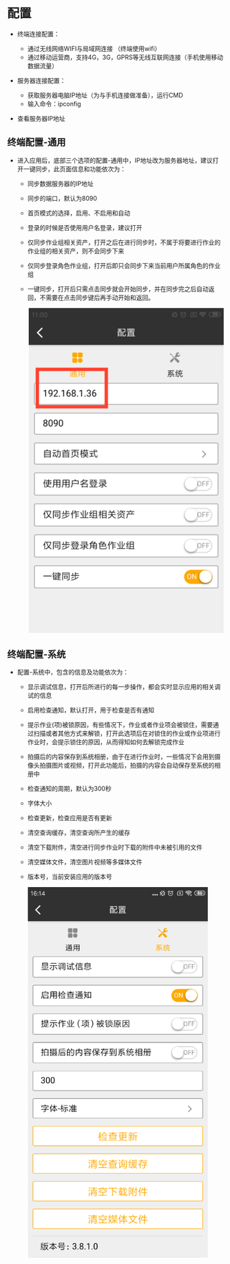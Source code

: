 # 配置

* 终端连接配置：
  + 通过无线网络WIFI与局域网连接 （终端使用wifi）
  + 通过移动运营商，支持4G，3G，GPRS等无线互联网连接（手机使用移动数据流量）

*  服务器连接配置：
   + 获取服务器电脑IP地址（为与手机连接做准备），运行CMD
   + 输入命令：ipconfig

* 查看服务器IP地址

## 终端配置-通用

* 进入应用后，底部三个选项的配置-通用中，IP地址改为服务器地址，建议打开一键同步，此页面信息和功能依次为：
  + 同步数据服务器的IP地址
  + 同步的端口，默认为8090
  + 首页模式的选择，启用、不启用和自动
  + 登录的时候是否使用用户名登录，建议打开
  + 仅同步作业组相关资产，打开之后在进行同步时，不属于将要进行作业的作业组的相关资产，则不会同步下来
  + 仅同步登录角色作业组，打开后即只会同步下来当前用户所属角色的作业组
  + 一键同步，打开后只需点击同步就会开始同步，并在同步完之后自动返回，不需要在点击同步键后再手动开始和返回。

    ![zhongduan](./images/zhongduan2.png)

## 终端配置-系统

* 配置-系统中，包含的信息及功能依次为：
  + 显示调试信息，打开后所进行的每一步操作，都会实时显示应用的相关调试的信息
  + 启用检查通知，默认打开，用于检查是否有通知
  + 提示作业(项)被锁原因，有些情况下，作业或者作业项会被锁住，需要通过扫描或者其他方式来解锁，打开此选项后在对锁住的作业或作业项进行作业时，会提示锁住的原因，从而得知如何去解锁完成作业
  + 拍摄后的内容保存到系统相册，由于在进行作业时，一些情况下会用到摄像头拍摄图片或视频，打开此功能后，拍摄的内容会自动保存至系统的相册中
  + 检查通知的周期，默认为300秒
  + 字体大小
  + 检查更新，检查应用是否有更新
  + 清空查询缓存，清空查询所产生的缓存
  + 清空下载附件，清空进行同步作业时下载的附件中未被引用的文件
  + 清空媒体文件，清空图片视频等多媒体文件
  + 版本号，当前安装应用的版本号
  
    ![zhongduan](./images/zhongduan3.png)  